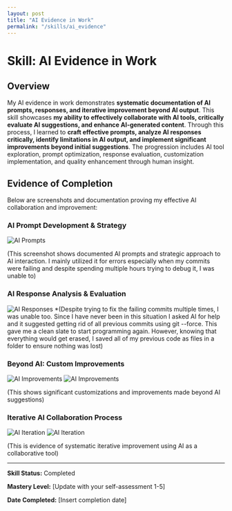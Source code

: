 ```yaml
---
layout: post
title: "AI Evidence in Work"
permalink: "/skills/ai_evidence"
---
```


# Skill: AI Evidence in Work

## Overview

My AI evidence in work demonstrates **systematic documentation of AI prompts, responses, and iterative improvement beyond AI output**. This skill showcases **my ability to effectively collaborate with AI tools, critically evaluate AI suggestions, and enhance AI-generated content**. Through this process, I learned to **craft effective prompts, analyze AI responses critically, identify limitations in AI output, and implement significant improvements beyond initial suggestions**. The progression includes AI tool exploration, prompt optimization, response evaluation, customization implementation, and quality enhancement through human insight.

## Evidence of Completion

Below are screenshots and documentation proving my effective AI collaboration and improvement:

### AI Prompt Development & Strategy
![AI Prompts](/student/assets/images/usingai.png)

(This screenshot shows documented AI prompts and strategic approach to AI interaction. I mainly utilized it for errors especially when my commits were failing and despite spending multiple hours trying to debug it, I was unable to)

### AI Response Analysis & Evaluation
![AI Responses](/student/assets/images/airesponses.png)
*(Despite trying to fix the failing commits multiple times, I was unable too. Since I have never been in this situation I asked AI for help and it suggested getting rid of all previous commits using git --force. This gave me a clean slate to start programming again. However, knowing that everything would get erased, I saved all of my previous code as files in a folder to ensure nothing was lost)

### Beyond AI: Custom Improvements
![AI Improvements](/student/assets/images/aibasic.png)
![AI Improvements](/student/assets/images/selfimproved.png)

(This shows significant customizations and improvements made beyond AI suggestions)

### Iterative AI Collaboration Process
![AI Iteration](/student/assets/images/aihelp1.png)
![AI Iteration](/student/assets/images/aihelp2.png)

(This is evidence of systematic iterative improvement using AI as a collaborative tool)

---

**Skill Status:** Completed  

**Mastery Level:** [Update with your self-assessment 1-5]  

**Date Completed:** [Insert completion date]